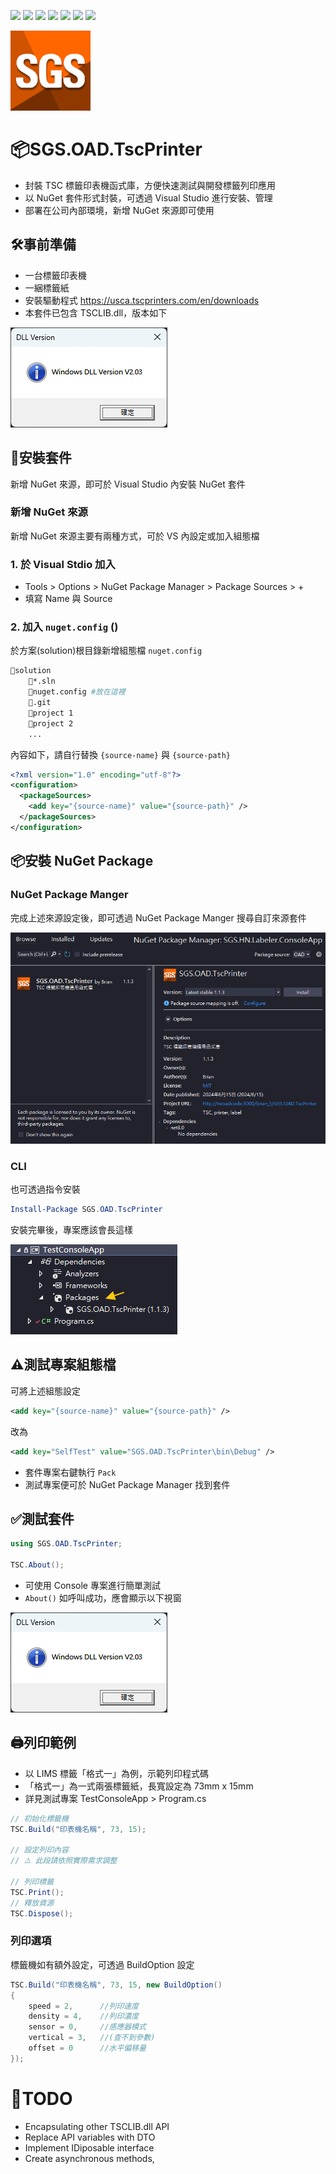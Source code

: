 ![](https://img.shields.io/badge/SGS-OAD-orange) 
![](https://img.shields.io/badge/proj-TscPrinter-purple) 
![](https://img.shields.io/badge/-8-512BD4?logo=dotnet)
![](https://img.shields.io/badge/-NuGet-004880?logo=nuget)
![](https://img.shields.io/badge/-Git-666?logo=git)
![](https://img.shields.io/badge/-GitHub-666?logo=github)
![](https://img.shields.io/badge/-Gitea-666?logo=gitea)

![](./asset/icon.png)

# 📦SGS.OAD.TscPrinter

- 封裝 TSC 標籤印表機函式庫，方便快速測試與開發標籤列印應用
- 以 NuGet 套件形式封裝，可透過 Visual Studio 進行安裝、管理
- 部署在公司內部環境，新增 NuGet 來源即可使用

## 🛠️事前準備

- 一台標籤印表機
- 一綑標籤紙
- 安裝驅動程式 https://usca.tscprinters.com/en/downloads
- 本套件已包含 TSCLIB.dll，版本如下

![](asset/dll-version.png)

## 🔧安裝套件

新增 NuGet 來源，即可於 Visual Studio 內安裝 NuGet 套件

### 新增 NuGet 來源

新增 NuGet 來源主要有兩種方式，可於 VS 內設定或加入組態檔

### 1. 於 Visual Stdio 加入

- Tools > Options > NuGet Package Manager > Package Sources > +
- 填寫 Name 與 Source

### 2. 加入 `nuget.config` ()

於方案(solution)根目錄新增組態檔 `nuget.config`

```sh
📁solution
    📄*.sln
    📄nuget.config #放在這裡
    📁.git
    📁project 1
    📁project 2
    ...
```

內容如下，請自行替換 `{source-name}` 與 `{source-path}`

```xml
<?xml version="1.0" encoding="utf-8"?>
<configuration>
  <packageSources>
    <add key="{source-name}" value="{source-path}" />
  </packageSources>
</configuration>
```

## 📦安裝 NuGet Package

### NuGet Package Manger

完成上述來源設定後，即可透過 NuGet Package Manger 搜尋自訂來源套件

![](asset/nuget-package-manager.png)

### CLI

也可透過指令安裝

```powershell
Install-Package SGS.OAD.TscPrinter
```

安裝完畢後，專案應該會長這樣

![](asset/project-packages.png)

## ⚠️測試專案組態檔

可將上述組態設定

```xml
<add key="{source-name}" value="{source-path}" />
```

改為

```xml
<add key="SelfTest" value="SGS.OAD.TscPrinter\bin\Debug" />
```

- 套件專案右鍵執行 `Pack`
- 測試專案便可於 NuGet Package Manager 找到套件

## ✅測試套件

```csharp
using SGS.OAD.TscPrinter;

TSC.About();
```

- 可使用 Console 專案進行簡單測試
- `About()` 如呼叫成功，應會顯示以下視窗

![](asset/dll-version.png)

## 🖨️列印範例

- 以 LIMS 標籤「格式一」為例，示範列印程式碼
- 「格式一」為一式兩張標籤紙，長寬設定為 73mm x 15mm
- 詳見測試專案 TestConsoleApp > Program.cs

```csharp
// 初始化標籤機
TSC.Build("印表機名稱", 73, 15);

// 設定列印內容
// ⚠️ 此段請依照實際需求調整

// 列印標籤
TSC.Print();
// 釋放資源
TSC.Dispose();
```

### 列印選項

標籤機如有額外設定，可透過 BuildOption 設定

```csharp
TSC.Build("印表機名稱", 73, 15, new BuildOption()
{
    speed = 2,      //列印速度
    density = 4,    //列印濃度
    sensor = 0,     //感應器模式
    vertical = 3,   //(查不到參數)
    offset = 0      //水平偏移量
});
```

# 📝TODO

- Encapsulating other TSCLIB.dll API 
- Replace API variables with DTO
- Implement IDiposable interface
- Create asynchronous methods,